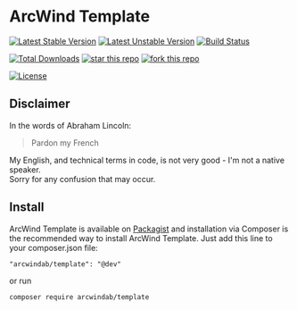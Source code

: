 # ArcWind Template
[![Latest Stable Version](https://poser.pugx.org/arcwindab/template/v/stable.svg)](https://packagist.org/packages/arcwindab/template)
[![Latest Unstable Version](https://poser.pugx.org/arcwindab/template/v/unstable.svg)](https://packagist.org/packages/arcwindab/template)
[![Build Status](https://travis-ci.org/arcwindab/template.svg)](https://travis-ci.org/arcwindab/template)  

[![Total Downloads](https://poser.pugx.org/arcwindab/template/downloads)](https://packagist.org/packages/arcwindab/template)
[![star this repo](https://githubbadges.com/star.svg?user=arcwindab&repo=template&style=flat)](https://github.com/arcwindab/template)
[![fork this repo](https://githubbadges.com/fork.svg?user=arcwindab&repo=template&style=flat)](https://github.com/arcwindab/template/fork)  

[![License](https://poser.pugx.org/arcwindab/template/license.svg)](https://packagist.org/packages/arcwindab/template)

## Disclaimer
In the words of Abraham Lincoln:
> Pardon my French

My English, and technical terms in code, is not very good - I'm not a native speaker.  
Sorry for any confusion that may occur.

## Install
ArcWind Template is available on [Packagist](https://packagist.org/packages/arcwindab/template) and installation via Composer is the recommended way to install ArcWind Template. Just add this line to your composer.json file:
```
"arcwindab/template": "@dev"
```
or run
```
composer require arcwindab/template
```
